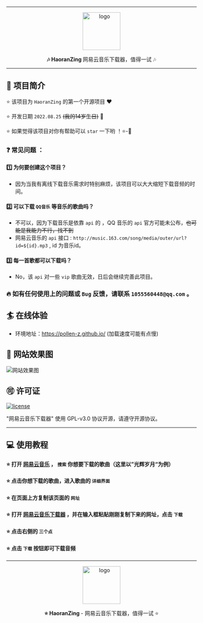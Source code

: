 ------------------------------

<p align="center">
    <img width="100" src="/upload/WY-MUSIC-ICON.png" alt="logo" />
</p>

<p align="center"><b>🎶 HaoranZing </b> 网易云音乐下载器，值得一试 🎶</p>

------------------------------

## 📄 项目简介

⭐ 该项目为 ` HaoranZing ` 的第一个开源项目 ❤️

⭐ 开发日期 ` 2022.08.25 ` ~~(我的14岁生日)~~ 🎉

⭐ 如果觉得该项目对你有帮助可以 ` star ` 一下哟 ！⭐-🌟

### ❓ 常见问题 ：
#### 1️⃣ 为何要创建这个项目？
-  因为当我有离线下载音乐需求时特别麻烦，该项目可以大大缩短下载音频的时间。
#### 2️⃣ 可以下载 ` QQ音乐 ` 等音乐的歌曲吗？
- 不可以，因为下载音乐是依靠 ` api ` 的 ，QQ 音乐的 ` api ` 官方可能未公布，~~也可能是我能力不行，找不到~~
- 网易云音乐的 ` api ` 接口 : ` http://music.163.com/song/media/outer/url?id=${id}.mp3 ` , id 为音乐id。
#### 3️⃣ 每一首歌都可以下载吗？
- No，该 ` api ` 对一些 ` vip ` 歌曲无效，日后会继续完善此项目。

### 🔥 如有任何使用上的问题或 ` Bug ` 反馈，请联系 ` 1055560448@qq.com ` 。


## 🏄 在线体验

- 环境地址：https://pollen-z.github.io/  (加载速度可能有点慢)

## 💫 网站效果图

![网站效果图](https://pollen-z.github.io/images/Website.png)

## 🉑 许可证

[![license](https://img.shields.io/github/license/halo-dev/halo.svg?style=flat-square)](https://github.com/Pollen-Z/Pollen-Z.github.io/blob/main/LICENSE.md)

"网易云音乐下载器" 使用 GPL-v3.0 协议开源，请遵守开源协议。

------------------------------
## 💻 使用教程

#### ⭐ 打开 [网易云音乐](https://music.163.com/) ， ` 搜索 ` 你想要下载的歌曲（这里以”光辉岁月“为例）
#### ⭐ 点击你想下载的歌曲，进入歌曲的 ` 详细界面 `
#### ⭐ 在页面上方复制该页面的 ` 网址 `
#### ⭐ 打开 [网易云音乐下载器](https://haoranzing.rth1.one/) ，并在输入框粘贴刚刚复制下来的网址，点击 ` 下载 `
#### ⭐ 点击右侧的 ` 三个点 `
#### ⭐ 点击 ` 下载 ` 按钮即可下载音频

------------------------------

<p align="center">
    <img width="100" src="/upload/WY-MUSIC-ICON.png" alt="logo" />
</p>

<p align="center"><b> ⭐ HaoranZing </b> - 网易云音乐下载器，值得一试 ⭐ </p>
